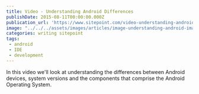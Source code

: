 ```yaml
---
title: Video - Understanding Android Differences
publishDate: 2015-08-11T00:00:00.000Z
publication_url: 'https://www.sitepoint.com/video-understanding-android-differences/'
image: "../../../assets/images/articles/image-understanding-android-images.png"
categories: writing sitepoint
tags:
 - android
 - IDE 
 - development
---
```


In this video we'll look at understanding the differences between Android devices, system versions and the components that comprise the Android Operating System.
